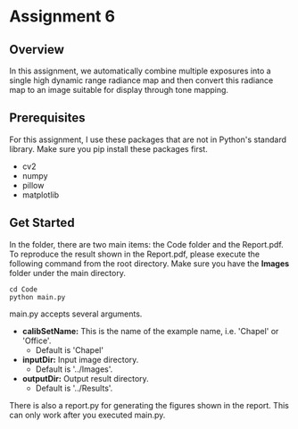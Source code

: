 # Assignment 6

## Overview
In this assignment, we automatically combine multiple exposures into a single high dynamic range radiance map and then convert this radiance map to an image suitable for display through tone mapping.

## Prerequisites
For this assignment, I use these packages that are not in Python's standard library. Make sure you pip install these packages first.
* cv2
* numpy
* pillow
* matplotlib

## Get Started
In the folder, there are two main items: the Code folder and the Report.pdf. To reproduce the result shown in the Report.pdf, please execute the following command from the root directory. Make sure you have the **Images** folder under the main directory. 

```
cd Code
python main.py
```
main.py accepts several arguments.

*  **calibSetName:** This is the name of the example name, i.e. 'Chapel' or 'Office'.
    *  Default is 'Chapel'
*  **inputDir:** Input image directory. 
    *  Default is '../Images'.
*  **outputDir:** Output result directory. 
    *  Default is '../Results'.

There is also a report.py for generating the figures shown in the report. This can only work after you executed main.py.

